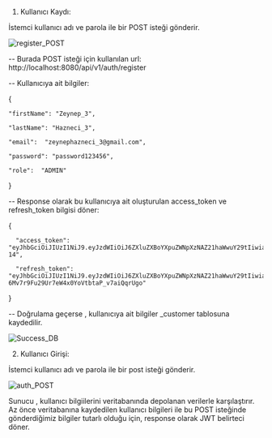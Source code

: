 1) Kullanıcı Kaydı:
   
İstemci kullanıcı adı ve parola ile bir POST isteği gönderir.

![register_POST](https://github.com/zeyhznc/Online-Book-Management-System/assets/68854214/9acbed30-f8e7-4510-84f2-5fffef958f3d)

-- Burada POST isteği için kullanılan url: http://localhost:8080/api/v1/auth/register

-- Kullanıcıya ait bilgiler:

  {
    
    "firstName": "Zeynep_3",
    
    "lastName": "Hazneci_3",
    
    "email":  "zeynephazneci_3@gmail.com",
    
    "password": "password123456",
    
    "role":  "ADMIN"
  }
   
-- Response olarak bu kullanıcıya ait oluşturulan access_token ve refresh_token bilgisi döner:

  {
     
      "access_token": "eyJhbGciOiJIUzI1NiJ9.eyJzdWIiOiJ6ZXluZXBoYXpuZWNpXzNAZ21haWwuY29tIiwiaWF0IjoxNzE1Nzg0MDk3LCJleHAiOjE3MTU4NzA0OTd9.FlcM_4v6DMnH1HhlNKpdg0L_lv9damDmkXpz30S1-14",
     
      "refresh_token": "eyJhbGciOiJIUzI1NiJ9.eyJzdWIiOiJ6ZXluZXBoYXpuZWNpXzNAZ21haWwuY29tIiwiaWF0IjoxNzE1Nzg0MDk3LCJleHAiOjE3MTgzNzYwOTd9.x1O29-6Mv7r9Fu29Ur7eW4x0YoVtbtaP_v7aiQqrUgo"
  }

  -- Doğrulama geçerse , kullanıcıya ait bilgiler _customer tablosuna kaydedilir. 

![Success_DB](https://github.com/zeyhznc/Online-Book-Management-System/assets/68854214/416ddf25-77ce-4d29-a691-e74c9feacfbf)

2) Kullanıcı Girişi:

İstemci kullanıcı adı ve parola ile bir post isteği gönderir.

![auth_POST](https://github.com/zeyhznc/Online-Book-Management-System/assets/68854214/af99eec1-3a80-470a-a30b-f51461c3b0db)

Sunucu , kullanıcı bilgiilerini veritabanında depolanan verilerle karşılaştırır. Az önce veritabanına kaydedilen kullanıcı bilgileri ile bu POST isteğinde gönderdiğimiz bilgiler tutarlı olduğu için, response olarak JWT belirteci döner.


